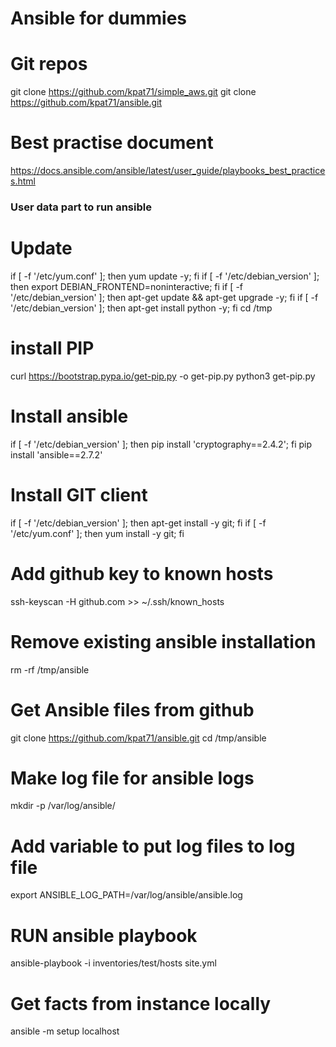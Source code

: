 # Ansible for dummies

# Git repos
git clone https://github.com/kpat71/simple_aws.git
git clone https://github.com/kpat71/ansible.git

# Best practise document
https://docs.ansible.com/ansible/latest/user_guide/playbooks_best_practices.html


### User data part to run ansible
# Update
if [ -f '/etc/yum.conf' ]; then yum update -y; fi
if [ -f '/etc/debian_version' ]; then export DEBIAN_FRONTEND=noninteractive; fi 
if [ -f '/etc/debian_version' ]; then apt-get update && apt-get upgrade -y; fi
if [ -f '/etc/debian_version' ]; then apt-get install python -y; fi 
cd /tmp
# install PIP
curl https://bootstrap.pypa.io/get-pip.py -o get-pip.py
python3 get-pip.py
# Install ansible
if [ -f '/etc/debian_version' ]; then pip install 'cryptography==2.4.2'; fi
pip install 'ansible==2.7.2'
# Install GIT client
if [ -f '/etc/debian_version' ]; then apt-get install -y git; fi
if [ -f '/etc/yum.conf' ]; then yum install -y git; fi
# Add github key to known hosts
ssh-keyscan -H github.com >> ~/.ssh/known_hosts
# Remove existing ansible installation 
rm -rf /tmp/ansible
# Get Ansible files from github
git clone https://github.com/kpat71/ansible.git
cd /tmp/ansible
# Make log file for ansible logs
mkdir -p /var/log/ansible/
# Add variable to put log files to log file
export ANSIBLE_LOG_PATH=/var/log/ansible/ansible.log
#  RUN ansible playbook 
ansible-playbook -i inventories/test/hosts site.yml


# Get facts from instance locally 
ansible -m setup localhost

